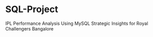 # SQL-Project
IPL Performance Analysis Using MySQL  Strategic Insights for  Royal Challengers Bangalore
